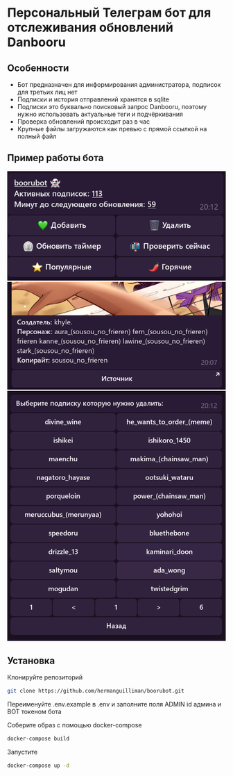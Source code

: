 # Персональный Телеграм бот для отслеживания обновлений Danbooru

## Особенности
* Бот предназначен для информирования администратора, подписок для третьих лиц нет
* Подписки и история отправлений хранятся в sqlite
* Подписки это буквально поисковый запрос Danbooru, поэтому нужно использовать актуальные теги и подчёркивания
* Проверка обновлений происходит раз в час
* Крупные файлы загружаются как превью с прямой ссылкой на полный файл

## Пример работы бота
![Главный экран](./screenshots/screenshot1.PNG)
![Полученное изображение](./screenshots/screenshot2.PNG)
![Удаление подписки](./screenshots/screenshot3.PNG)
## Установка
Клонируйте репозиторий

```bash
git clone https://github.com/hermanguilliman/boorubot.git
```

Переименуйте .env.example в .env и заполните поля ADMIN id админа и BOT токеном бота

Соберите образ с помощью docker-compose

```bash
docker-compose build
```

Запустите

```bash
docker-compose up -d
```
